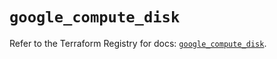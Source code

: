 # `google_compute_disk`

Refer to the Terraform Registry for docs: [`google_compute_disk`](https://registry.terraform.io/providers/hashicorp/google/5.40.0/docs/resources/compute_disk).
